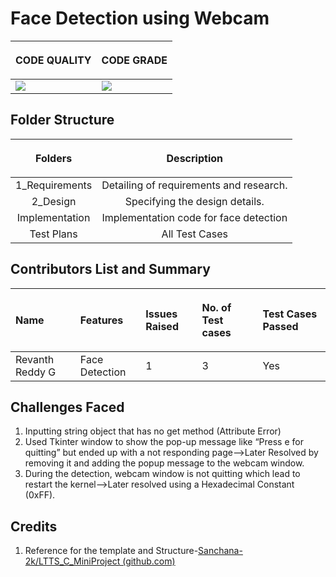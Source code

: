 ﻿# Face Detection using Webcam
|<p></p><p>**CODE QUALITY**</p>|<p></p><p>**CODE GRADE**</p>|
| :- | :- |
|![](https://www.code-inspector.com/project/26152/score/svg)|![](https://www.code-inspector.com/project/26152/status/svg)|
## Folder Structure
|<p></p><p>**Folders**</p> |<p></p><p>**Description**</p>|
| :-: | :-: |
|1\_Requirements|Detailing of requirements and research.|
|2\_Design|Specifying the design details.|
|Implementation|Implementation code for face detection |
|Test Plans|All Test Cases|
## Contributors List and Summary
|<p></p><p>**Name**</p>|<p></p><p>**Features**</p>|<p></p><p>**Issues Raised**</p>|<p></p><p>**No. of Test cases**</p>|<p></p><p>**Test Cases Passed**</p>|
| :- | :- | :- | :- | :- |
|Revanth Reddy G|Face Detection|1|3|Yes|
## Challenges Faced
 1. Inputting string object that has no get method (Attribute Error)
 2. Used Tkinter window to show the pop-up message like “Press e for quitting” but ended up with a not responding page-->Later Resolved by removing it and adding the popup             message to the webcam window. 
 3. During the detection, webcam window is not quitting which lead to restart the kernel-->Later resolved using a Hexadecimal Constant (0xFF). 
## Credits
 1. Reference for the template and Structure-[Sanchana-2k/LTTS_C_MiniProject (github.com)](https://github.com/Sanchana-2k/LTTS_C_MiniProject)

